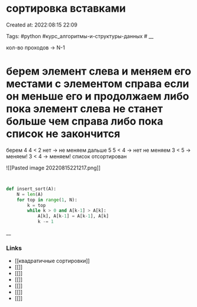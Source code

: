 # сортировка вставками

Created at: 2022:08:15 22:09

Tags: #python  #курс_алгоритмы-и-структуры-данных    #
__  


кол-во проходов -> N-1 

# берем элемент слева и меняем его местами с элементом справа если он меньше его и продолжаем либо пока элемент слева не станет больше чем справа либо пока список не закончится
берем 4 
 4 < 2 нет -> не меняем
 дальше 5
 5 < 4 -> нет не меняем
 3 < 5 -> меняем!
 3  < 4 ->  меняем!
 список отсортирован

![[Pasted image 20220815221217.png]]
``` python 


def insert_sort(A):
	N = len(A)
	for top in range(1, N):
		k = top
		while k > 0 and A[k-1] > A[k]:
			A[k], A[k-1] = A[k-1], A[k]
			k -= 1

```

__

### Links

- [[квадратичные сортировки]]
- [[]]
- [[]]
- [[]]
- [[]]
- [[]]
- [[]]